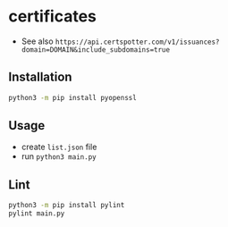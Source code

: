 # certificates

- See also `https://api.certspotter.com/v1/issuances?domain=DOMAIN&include_subdomains=true`

## Installation

```sh
python3 -m pip install pyopenssl
```

## Usage

- create `list.json` file
- run `python3 main.py`


## Lint

```sh
python3 -m pip install pylint
pylint main.py
```
